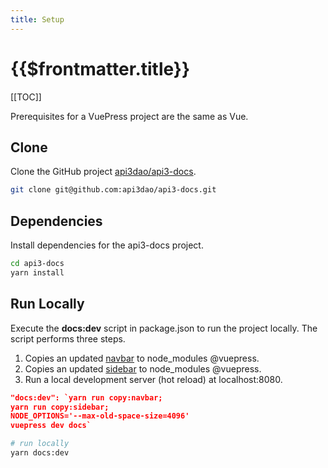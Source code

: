```yaml
---
title: Setup
---
```


# {{$frontmatter.title}}

<TocHeader />
[[TOC]]


Prerequisites for a VuePress project are the same as Vue.

## Clone

Clone the GitHub project [api3dao/api3-docs](https://github.com/api3dao/api3-docs).

```bash
git clone git@github.com:api3dao/api3-docs.git

```

## Dependencies

Install dependencies for the api3-docs project.

```bash
cd api3-docs
yarn install
```

## Run Locally

Execute the **docs:dev** script in package.json to run the project locally. The script performs three steps.

1. Copies an updated [navbar](./custom-components.md#Sidebar) to node_modules @vuepress.
1. Copies an updated [sidebar](./custom-components.md#Navbar) to node_modules @vuepress.
1. Run a local development server (hot reload) at localhost:8080.

```json
"docs:dev": `yarn run copy:navbar; 
yarn run copy:sidebar; 
NODE_OPTIONS='--max-old-space-size=4096' 
vuepress dev docs`
```

```bash
# run locally
yarn docs:dev
```

